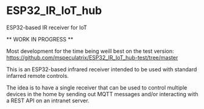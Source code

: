 # ESP32_IR_IoT_hub

ESP32-based IR receiver for IoT

** WORK IN PROGRESS **

Most development for the time being weill best on the test version: https://github.com/mspeculatrix/ESP32_IR_IoT_hub-test/tree/master

This is an ESP32-based infrared receiver intended to be used with standard infarred remote controls.

The idea is to have a single receiver that can be used to control multiple devices in the home by sending out MQTT messages and/or interacting with a REST API on an intranet server.
